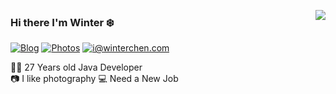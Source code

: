 <a href="https://github.com/WinterChenS"><img align='right' src="https://github-readme-stats.vercel.app/api?username=WinterChenS&show_icons=true"></a>

### Hi there I'm Winter :snowflake:

[![Blog](https://img.shields.io/badge/blog.winterchen-%20-yellow?logo=bloglovin)](https://blog.winterchen.com)
[![Photos](https://img.shields.io/badge/%20Photography-%20-blue?logo=pivotal-tracker)](https://photo.winterchen.com)
[![i@winterchen.com](https://img.shields.io/badge/i%40winterchen.com-%20-orange?logo=gmail)](mailto:i@winterchen.com)
  
  
👨‍💻 27 Years old Java Developer  
:camera: I like photography
:computer: Need a New Job
